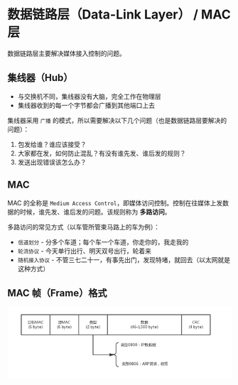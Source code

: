 # 数据链路层（Data-Link Layer） / MAC 层

数据链路层主要解决媒体接入控制的问题。

## 集线器（Hub）

* 与交换机不同，集线器没有大脑，完全工作在物理层
* 集线器收到的每一个字节都会广播到其他端口上去

集线器采用 `广播` 的模式，所以需要解决以下几个问题（也是数据链路层要解决的问题）：

1. 包发给谁？谁应该接受？
2. 大家都在发，如何防止混乱？有没有谁先发、谁后发的规则？
3. 发送出现错误该怎么办？

## MAC

MAC 的全称是 `Medium Access Control`，即媒体访问控制。控制在往媒体上发数据的时候，谁先发、谁后发的问题。该规则称为 **多路访问**。

多路访问的常见方式（以车管所管束马路上的车为例）：

* `信道划分` - 分多个车道；每个车一个车道，你走你的，我走我的
* `轮流协议` - 今天单行出行、明天双号出行，轮着来
* `随机接入协议` - 不管三七二十一，有事先出门，发现特堵，就回去（以太网就是这种方式）

## MAC 帧（Frame）格式

![MAC 帧格式](.images/mac-frame-format.png)